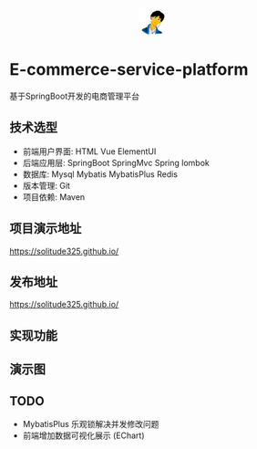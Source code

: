 <p align="center">
	<img alt="logo" src="/src/main/resources/static/backend/images/login/logo.png" height="50px" width="50px">
</p>

# E-commerce-service-platform
基于SpringBoot开发的电商管理平台
## 技术选型
* 前端用户界面: HTML Vue ElementUI
* 后端应用层: SpringBoot SpringMvc Spring lombok
* 数据库: Mysql Mybatis MybatisPlus Redis
* 版本管理: Git
* 项目依赖: Maven
## 项目演示地址
<https://solitude325.github.io/>
## 发布地址
<https://solitude325.github.io/>
## 实现功能
## 演示图
## TODO
 - MybatisPlus 乐观锁解决并发修改问题
 - 前端增加数据可视化展示 (EChart)


